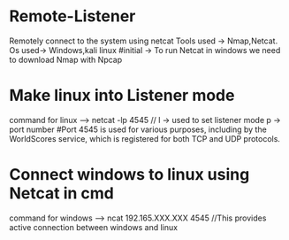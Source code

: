 # Remote-Listener
Remotely connect to the system using netcat
Tools used -> Nmap,Netcat.
Os used-> Windows,kali linux
#initial 
-> To run Netcat in windows we need to download Nmap with Npcap
# Make linux into Listener mode
command for linux --> netcat -lp 4545   // l -> used to set  listener mode p -> port number 
#Port 4545 is used for various purposes, including by the WorldScores service, which is registered for both TCP and UDP protocols.
# Connect windows to linux using Netcat in cmd
command for windows --> ncat 192.165.XXX.XXX 4545
//This provides active connection between windows and linux
